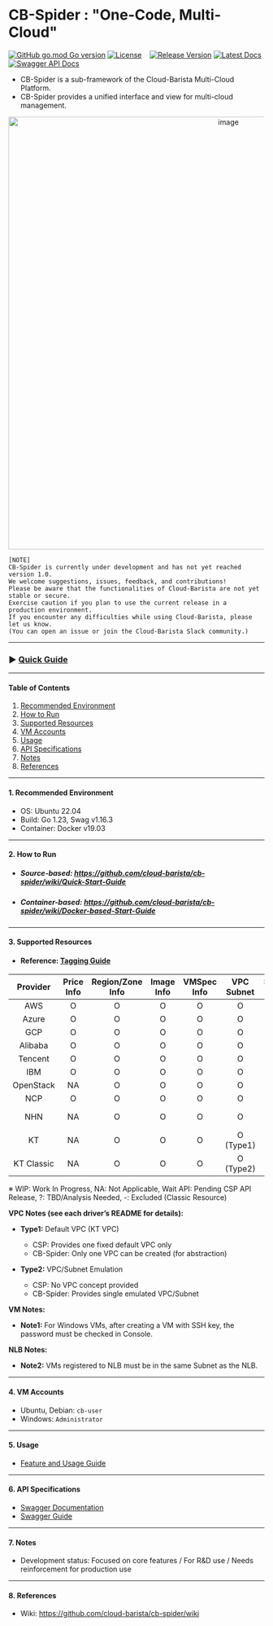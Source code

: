 # CB-Spider : "One-Code, Multi-Cloud"
[![GitHub go.mod Go version](https://img.shields.io/github/go-mod/go-version/cloud-barista/cb-spider?label=go.mod)](https://github.com/cloud-barista/cb-spider/blob/master/go.mod)
[![License](https://img.shields.io/badge/License-Apache%202.0-blue.svg)](https://github.com/cloud-barista/cb-spider/blob/master/LICENSE)&nbsp;&nbsp;&nbsp;
[![Release Version](https://img.shields.io/github/v/release/cloud-barista/cb-spider)](https://github.com/cloud-barista/cb-spider/releases)
[![Latest Docs](https://img.shields.io/badge/docs-latest-green)](https://github.com/cloud-barista/cb-spider/wiki)
[![Swagger API Docs](https://img.shields.io/badge/docs-Swagger_API-blue)](https://cloud-barista.github.io/api/?url=https://raw.githubusercontent.com/cloud-barista/cb-spider/refs/heads/master/api/swagger.yaml)


- CB-Spider is a sub-framework of the Cloud-Barista Multi-Cloud Platform.<br>
- CB-Spider provides a unified interface and view for multi-cloud management.

<p align="center">
  <img width="850" alt="image" src="https://github.com/user-attachments/assets/c1e5328b-151d-4b24-ad62-947e8bfcbbcf">
</p>


```
[NOTE]
CB-Spider is currently under development and has not yet reached version 1.0.
We welcome suggestions, issues, feedback, and contributions!
Please be aware that the functionalities of Cloud-Barista are not yet stable or secure.
Exercise caution if you plan to use the current release in a production environment.
If you encounter any difficulties while using Cloud-Barista, please let us know.
(You can open an issue or join the Cloud-Barista Slack community.)
```

***

### ▶ **[Quick Guide](https://github.com/cloud-barista/cb-spider/wiki/Quick-Start-Guide)**
***

#### Table of Contents

1. [Recommended Environment](#1-recommended-environment)  
2. [How to Run](#2-how-to-run)  
3. [Supported Resources](#3-supported-resources)  
4. [VM Accounts](#4-vm-accounts)  
5. [Usage](#5-usage)  
6. [API Specifications](#6-api-specifications)  
7. [Notes](#7-notes)  
8. [References](#8-references)  

***

#### 1. Recommended Environment

- OS: Ubuntu 22.04  
- Build: Go 1.23, Swag v1.16.3  
- Container: Docker v19.03  

---

#### 2. How to Run

- ##### Source-based: https://github.com/cloud-barista/cb-spider/wiki/Quick-Start-Guide  
- ##### Container-based: https://github.com/cloud-barista/cb-spider/wiki/Docker-based-Start-Guide  

---

#### 3. Supported Resources
- #### Reference: [Tagging Guide](https://github.com/cloud-barista/cb-spider/wiki/Tag-and-Cloud-Driver-API)  

| Provider      | Price<br>Info | Region/Zone<br>Info | Image<br>Info | VMSpec<br>Info | VPC<br>Subnet       | Security<br>Group | VM KeyPair      | VM             | Disk | MyImage | NLB | managed-K8S | Object<br> Storage |
|:-------------:|:-------------:|:-------------------:|:-------------:|:--------------:|:-------------------:|:-----------------:|:---------------:|:--------------:|:----:|:---:|:-------:|:-----------:|:-----------:|
| AWS           | O             | O                   | O             | O              | O                   | O                 | O               | O              | O    | O   | O       | O        | O        |
| Azure         | O             | O                  | O             | O              | O                   | O                 | O               | O              | O    | O   | O       | O        | WIP        |
| GCP           | O             | O                   | O             | O              | O                   | O                 | O               | O              | O    | O   | O       | O        | O        |
| Alibaba       | O             | O                   | O             | O              | O                   | O                 | O               | O              | O    | O   | O       | O           | O        |
| Tencent       | O             | O                   | O             | O              | O                   | O                 | O               | O              | O    | O   | O       | O           | WIP        |
| IBM           | O             | O                  | O             | O              | O                   | O                 | O               | O              | O    | O   | O       | O        | O        |
| OpenStack     | NA             | O                   | O             | O              | O                   | O                 | O               | O              | O    | O   | O       | ?           | WIP        |
| NCP           | O            | O                   | O             | O              | O                   | O                 | O               | O              | O    | O   | O       | WIP           | O        |
| NHN           | NA             | O                   | O             | O              | O                 | O                 | O               | O<br>(Note1)   | O    | O    | O     | O           | O        |
| KT            | NA             | O                   | O             | O              | O<br>(Type1)       | O                 | O               | O              | O    | O   | O<br>(Note2)| Wait API  | O        |
| KT Classic    | NA             | O                   | O             | O              | O<br>(Type2)       | O                 | O               | O              | O    | O   | O       | NA          | -        |

※ WIP: Work In Progress, NA: Not Applicable, Wait API: Pending CSP API Release, ?: TBD/Analysis Needed, -: Excluded (Classic Resource)  

**VPC Notes (see each driver’s README for details):**  
- **Type1:** Default VPC (KT VPC)  
  - CSP: Provides one fixed default VPC only  
  - CB-Spider: Only one VPC can be created (for abstraction)  

- **Type2:** VPC/Subnet Emulation  
  - CSP: No VPC concept provided  
  - CB-Spider: Provides single emulated VPC/Subnet  

**VM Notes:**  
- **Note1:** For Windows VMs, after creating a VM with SSH key, the password must be checked in Console.  

**NLB Notes:**  
- **Note2:** VMs registered to NLB must be in the same Subnet as the NLB.  

---

#### 4. VM Accounts
- Ubuntu, Debian: `cb-user`  
- Windows: `Administrator`  

---

#### 5. Usage
- [Feature and Usage Guide](https://github.com/cloud-barista/cb-spider/wiki/features-and-usages)  

---

#### 6. API Specifications
- [Swagger Documentation](https://github.com/cloud-barista/cb-spider/tree/master/api)  
- [Swagger Guide](https://github.com/cloud-barista/cb-spider/wiki/Swagger-Guide)  

---

#### 7. Notes
- Development status: Focused on core features / For R&D use / Needs reinforcement for production use  

---

#### 8. References
- Wiki: https://github.com/cloud-barista/cb-spider/wiki  
